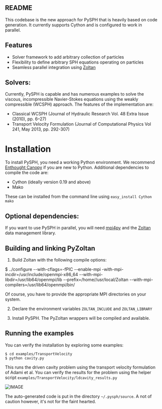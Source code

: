 README
-------

This codebase is the new approach for PySPH that is heavily based on
code generation. It currently supports Cython and is configured to
work in parallel.

Features
---------

  - Solver framework to add arbitrary collection of particles
  - Flexibility to define arbitrary SPH equations operating on particles
  - Seamless parallel integration using [Zoltan](http://www.cs.sandia.gov/zoltan/)

Solvers:
---------

Currently, PySPH is capable and has numerous examples to solve the
viscous, incompressible Navier-Stokes equations using the weakly
compressible (WCSPH) approach. The features of the implementation are:

  - Classical WCSPH (Journal of Hydraulic Research Vol. 48 Extra Issue (2010), pp. 6–27)
  - Transport Velocity Formulation (Journal of Computational Physics Vol 241, May 2013, pp. 292-307)

Installation
=============

To install PySPH, you need a working Python environment. We recommend
[Enthought Canopy](https://www.enthought.com/products/canopy/) if you
are new to Python. Additional dependencies to compile the code are:

  - Cython (ideally version 0.19 and above)
  - Mako

These can be installed from the command line using `easy_install Cython mako`

Optional dependencies:
-----------------------

If you want to use PySPH in parallel, you will need
[mpi4py](http://mpi4py.scipy.org/) and the
[Zoltan](http://www.cs.sandia.gov/zoltan/) data management library.

Building and linking PyZoltan
-------------------------------
 1. Build Zoltan with the following compile options:

 $ ../configure --with-cflags=-fPIC --enable-mpi -with-mpi-incdir=/usr/include/openmpi-x86_64 --with-mpi-libdir=/usr/lib64/openmpi/lib --prefix=/home/<username>/usr/local/Zoltan --with-mpi-compilers=/usr/lib64/openmpi/bin/

Of course, you have to provide the appropriate MPI directories on your system. 

2. Declare the environment variables `ZOLTAN_INCLUDE` and
`ZOLTAN_LIBRARY`

3. Install PySPH. The PyZoltan wrappers will be compiled and available.	
  
Running the examples
---------------------

You can verify the installation by exploring some examples:

    $ cd examples/TransportVelocity
    $ python cavity.py

This runs the driven cavity problem using the transport velocity
formulation of Adami et al. You can verify the results for the problem
using the helper script `examples/TransportVelocity/ldcavity_results.py`

![IMAGE](https://bitbucket.org/kunalp/pysph/raw/default/docs/Images/ldc-streamlines.png)

The auto-generated code is put in the directory `~/.pysph/source`. A
not of caution however, it's not for the faint hearted.

    
